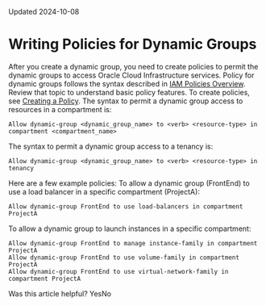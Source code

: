Updated 2024-10-08
# Writing Policies for Dynamic Groups
After you create a dynamic group, you need to create policies to permit the dynamic groups to access Oracle Cloud Infrastructure services.
Policy for dynamic groups follows the syntax described in [IAM Policies Overview](https://docs.oracle.com/en-us/iaas/Content/Identity/policieshow/Policy_Basics.htm#top "IAM policies govern control of resources in Oracle Cloud Infrastructure \(OCI\) tenancies."). Review that topic to understand basic policy features.
To create policies, see [Creating a Policy](https://docs.oracle.com/en-us/iaas/Content/Identity/policymgmt/managingpolicies_topic-To_create_a_policy.htm#To_create_a_policy "Create IAM policies to manage access to OCI resources.").
The syntax to permit a dynamic group access to resources in a compartment is:
```
Allow dynamic-group <dynamic_group_name> to <verb> <resource-type> in compartment <compartment_name>
```

The syntax to permit a dynamic group access to a tenancy is:
```
Allow dynamic-group <dynamic_group_name> to <verb> <resource-type> in tenancy
```

Here are a few example policies:
To allow a dynamic group (FrontEnd) to use a load balancer in a specific compartment (ProjectA):
```
Allow dynamic-group FrontEnd to use load-balancers in compartment ProjectA
```

To allow a dynamic group to launch instances in a specific compartment:
```
Allow dynamic-group FrontEnd to manage instance-family in compartment ProjectA
Allow dynamic-group FrontEnd to use volume-family in compartment ProjectA
Allow dynamic-group FrontEnd to use virtual-network-family in compartment ProjectA
```

Was this article helpful?
YesNo

